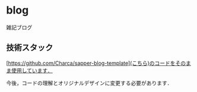 # blog
雑記ブログ

## 技術スタック
[https://github.com/Charca/sapper-blog-template](こちら)のコードをそのまま使用しています．

今後，コードの理解とオリジナルデザインに変更する必要があります．
